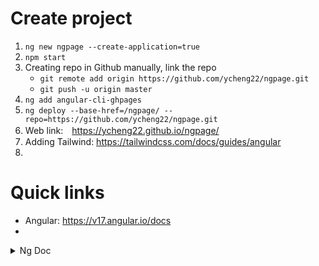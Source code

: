 # Create project
1. `ng new ngpage --create-application=true`
2. `npm start`
3. Creating repo in Github manually, link the repo
    -  `git remote add origin https://github.com/ycheng22/ngpage.git`
    - `git push -u origin master`
4. `ng add angular-cli-ghpages`
5. `ng deploy --base-href=/ngpage/ --repo=https://github.com/ycheng22/ngpage.git`
6. Web link:　https://ycheng22.github.io/ngpage/
7. Adding Tailwind: https://tailwindcss.com/docs/guides/angular
8. 


# Quick links
- Angular: https://v17.angular.io/docs
- 

<details>
    <summary>Ng Doc</summary>
    
# Ngpage

This project was generated with [Angular CLI](https://github.com/angular/angular-cli) version 17.3.8.

## Development server

Run `ng serve` for a dev server. Navigate to `http://localhost:4200/`. The application will automatically reload if you change any of the source files.

## Code scaffolding

Run `ng generate component component-name` to generate a new component. You can also use `ng generate directive|pipe|service|class|guard|interface|enum|module`.

## Build

Run `ng build` to build the project. The build artifacts will be stored in the `dist/` directory.

## Running unit tests

Run `ng test` to execute the unit tests via [Karma](https://karma-runner.github.io).

## Running end-to-end tests

Run `ng e2e` to execute the end-to-end tests via a platform of your choice. To use this command, you need to first add a package that implements end-to-end testing capabilities.

## Further help

To get more help on the Angular CLI use `ng help` or go check out the [Angular CLI Overview and Command Reference](https://angular.io/cli) page.

</details>


